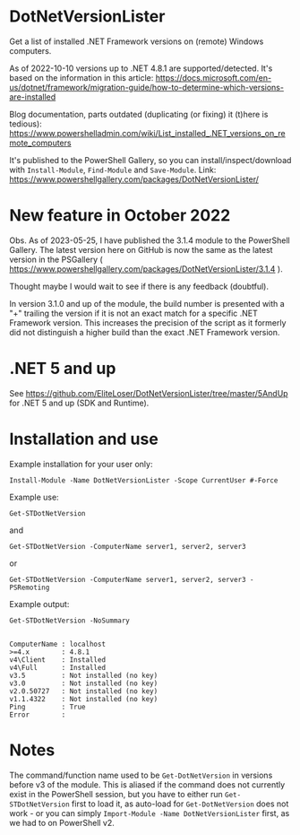 # DotNetVersionLister
Get a list of installed .NET Framework versions on (remote) Windows computers.

As of 2022-10-10 versions up to .NET 4.8.1 are supported/detected. It's based on the information in this article: https://docs.microsoft.com/en-us/dotnet/framework/migration-guide/how-to-determine-which-versions-are-installed

Blog documentation, parts outdated (duplicating (or fixing) it (t)here is tedious): https://www.powershelladmin.com/wiki/List_installed_.NET_versions_on_remote_computers 

It's published to the PowerShell Gallery, so you can install/inspect/download with `Install-Module`, `Find-Module` and `Save-Module`. Link: https://www.powershellgallery.com/packages/DotNetVersionLister/ 

# New feature in October 2022
Obs. As of 2023-05-25, I have published the 3.1.4 module to the PowerShell Gallery. The latest version here on GitHub is now the same as the latest version in the PSGallery ( https://www.powershellgallery.com/packages/DotNetVersionLister/3.1.4 ).

Thought maybe I would wait to see if there is any feedback (doubtful).

In version 3.1.0 and up of the module, the build number is presented with a "+" trailing the version if it is not an exact match for a specific .NET Framework version. This increases the precision of the script as it formerly did not distinguish a higher build than the exact .NET Framework version.

# .NET 5 and up
See https://github.com/EliteLoser/DotNetVersionLister/tree/master/5AndUp for .NET 5 and up (SDK and Runtime).


# Installation and use

Example installation for your user only:

```
Install-Module -Name DotNetVersionLister -Scope CurrentUser #-Force
```

Example use:

`Get-STDotNetVersion`

and

`Get-STDotNetVersion -ComputerName server1, server2, server3`

or

`Get-STDotNetVersion -ComputerName server1, server2, server3 -PSRemoting`

Example output:

```
Get-STDotNetVersion -NoSummary


ComputerName : localhost
>=4.x        : 4.8.1
v4\Client    : Installed
v4\Full      : Installed
v3.5         : Not installed (no key)
v3.0         : Not installed (no key)
v2.0.50727   : Not installed (no key)
v1.1.4322    : Not installed (no key)
Ping         : True
Error        : 
```

# Notes

The command/function name used to be `Get-DotNetVersion` in versions before v3 of the module. This is aliased if the command does not currently exist in the PowerShell session, but you have to either run `Get-STDotNetVersion` first to load it, as auto-load for `Get-DotNetVersion` does not work - or you can simply `Import-Module -Name DotNetVersionLister` first, as we had to on PowerShell v2.
